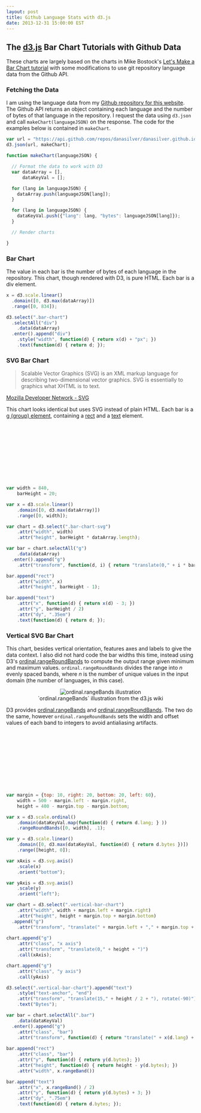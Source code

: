 ```yaml
---
layout: post
title: Github Language Stats with d3.js
date: 2013-12-31 15:00:00 EST
---
```

## The [d3.js](http://d3js.org/) Bar Chart Tutorials with Github Data

These charts are largely based on the charts in Mike Bostock's [Let's Make a Bar Chart tutorial](http://bost.ocks.org/mike/bar/) with some modifications to use git repository language data from the Github API.

<script src="http://d3js.org/d3.v3.min.js" charset="utf-8"></script>

### Fetching the Data
I am using the language data from my [Github repository for this website](https://github.com/danasilver/danasilver.github.io). The Github API returns an object containing each language and the number of bytes of that language in the repository. I request the data using `d3.json` and call `makeChart(languageJSON)` on the response.  The code for the examples below is contained in `makeChart`.

```js
var url = "https://api.github.com/repos/danasilver/danasilver.github.io/languages";
d3.json(url, makeChart);

function makeChart(languageJSON) {

  // Format the data to work with D3
  var dataArray = [],
      dataKeyVal = [];

  for (lang in languageJSON) {
    dataArray.push(languageJSON[lang]);
  }

  for (lang in languageJSON) {
    dataKeyVal.push({"lang": lang, "bytes": languageJSON[lang]});
  }

  // Render charts

}
```

### Bar Chart

The value in each bar is the number of bytes of each language in the repository.  This chart, though rendered with D3, is pure HTML.  Each bar is a div element.

<style>
  .bar-chart div {
    background-color: #0086b3;
    text-align: right;
    padding: 3px;
    margin: 1px !important;
    color: white;
    font-size: 10px;
  }
</style>
<div class="bar-chart"></div>

```js
x = d3.scale.linear()
  .domain([0, d3.max(dataArray)])
  .range([0, 834]);

d3.select(".bar-chart")
  .selectAll("div")
    .data(dataArray)
  .enter().append("div")
    .style("width", function(d) { return x(d) + "px"; })
    .text(function(d) { return d; });
```

### SVG Bar Chart

> Scalable Vector Graphics (SVG) is an XML markup language for describing two-dimensional vector graphics. SVG is essentially to graphics what XHTML is to text.

[Mozilla Developer Network - SVG](https://developer.mozilla.org/en-US/docs/Web/SVG)

This chart looks identical but uses SVG instead of plain HTML.  Each bar is a [g (group) element](https://developer.mozilla.org/en-US/docs/Web/SVG/Element/g), containing a [rect](https://developer.mozilla.org/en-US/docs/Web/SVG/Element/rect) and a [text](https://developer.mozilla.org/en-US/docs/Web/SVG/Element/text) element.

<style>
  .bar-chart-svg rect {
    fill: #0086b3;
  }

  .bar-chart-svg text {
    fill: white;
    font-size: 10px;
    text-anchor: end;
  }
</style>

<svg class="bar-chart-svg"></svg>

```js
var width = 840,
    barHeight = 20;

var x = d3.scale.linear()
    .domain([0, d3.max(dataArray)])
    .range([0, width]);

var chart = d3.select(".bar-chart-svg")
    .attr("width", width)
    .attr("height", barHeight * dataArray.length);

var bar = chart.selectAll("g")
    .data(dataArray)
  .enter().append("g")
    .attr("transform", function(d, i) { return "translate(0," + i * barHeight + ")"; });

bar.append("rect")
    .attr("width", x)
    .attr("height", barHeight - 1);

bar.append("text")
    .attr("x", function(d) { return x(d) - 3; })
    .attr("y", barHeight / 2)
    .attr("dy", ".35em")
    .text(function(d) { return d; });
```

### Vertical SVG Bar Chart

This chart, besides vertical orientation, features axes and labels to give the data context. I also did not hard code the bar widths this time, instead using D3's [ordinal.rangeRoundBands](https://github.com/mbostock/d3/wiki/Ordinal-Scales#wiki-ordinal_rangeRoundBands) to compute the output range given minimum and maximum values.  `ordinal.rangeRoundBands` divides the range into _n_ evenly spaced bands, where _n_ is the number of unique values in the input domain (the number of languages, in this case).

<center>
<figure>
    <img src='/static/assets/d3-github-language-stats/range-bands.png' alt='ordinal.rangeBands illustration' />
    <figcaption>`ordinal.rangeBands` illustration from the d3.js wiki</figcaption>
</figure>
</center>

D3 provides [ordinal.rangeBands](https://github.com/mbostock/d3/wiki/Ordinal-Scales#wiki-ordinal_rangeBands) and [ordinal.rangeRoundBands](https://github.com/mbostock/d3/wiki/Ordinal-Scales#wiki-ordinal_rangeRoundBands). The two do the same, however `ordinal.rangeRoundBands` sets the width and offset values of each band to integers to avoid antialiasing artifacts.

<style>
  .vertical-bar-chart rect {
    fill: #0086b3;
  }
  .vertical-bar-chart rect:hover {
    fill: brown;
  }
  .vertical-bar-chart text {
    font-size: 10px;
    text-anchor: middle;
  }
  .vertical-bar-chart .bar text {
    fill: #FFF;
  }
  .axis text {
    font-size: 10px;
  }
  .axis path,
  .axis line {
    fill: none;
    stroke: #000;
    shape-rendering: crispEdges;
  }
</style>
<svg class="vertical-bar-chart"></svg>

```js
var margin = {top: 10, right: 20, bottom: 20, left: 60},
    width = 500 - margin.left - margin.right,
    height = 400 - margin.top - margin.bottom;

var x = d3.scale.ordinal()
    .domain(dataKeyVal.map(function(d) { return d.lang; } ))
    .rangeRoundBands([0, width], .1);

var y = d3.scale.linear()
    .domain([0, d3.max(dataKeyVal, function(d) { return d.bytes })])
    .range([height, 0]);

var xAxis = d3.svg.axis()
    .scale(x)
    .orient("bottom");

var yAxis = d3.svg.axis()
    .scale(y)
    .orient("left");

var chart = d3.select(".vertical-bar-chart")
    .attr("width", width + margin.left + margin.right)
    .attr("height", height + margin.top + margin.bottom)
  .append("g")
    .attr("transform", "translate(" + margin.left + "," + margin.top + ")");
  
chart.append("g")
    .attr("class", "x axis")
    .attr("transform", "translate(0," + height + ")")
    .call(xAxis);

chart.append("g")
    .attr("class", "y axis")
    .call(yAxis)

d3.select(".vertical-bar-chart").append("text")
    .style("text-anchor", "end")
    .attr("transform", "translate(15," + height / 2 + "), rotate(-90)")
    .text("Bytes");

var bar = chart.selectAll(".bar")
    .data(dataKeyVal)
  .enter().append("g")
    .attr("class", "bar")
    .attr("transform", function(d) { return "translate(" + x(d.lang) + ",0)"; })
  
bar.append("rect")
    .attr("class", "bar")
    .attr("y", function(d) { return y(d.bytes); })
    .attr("height", function(d) { return height - y(d.bytes); })
    .attr("width", x.rangeBand())

bar.append("text")
    .attr("x", x.rangeBand() / 2)
    .attr("y", function(d) { return y(d.bytes) + 3; })
    .attr("dy", ".75em")
    .text(function(d) { return d.bytes; });
```

<script>
var url = "https://api.github.com/repos/danasilver/danasilver.github.io/languages";
d3.json(url, makeChart);

function makeChart(languageJSON) {
  var dataArray = [],
      dataKeyVal = [];

  for (lang in languageJSON) {
    dataArray.push(languageJSON[lang]);
  }

  for (lang in languageJSON) {
    dataKeyVal.push({"lang": lang, "bytes": languageJSON[lang]});
  }

  // Bar Chart

  x = d3.scale.linear()
    .domain([0, d3.max(dataArray)])
    .range([0, 834]);

  d3.select(".bar-chart")
    .selectAll("div")
      .data(dataArray)
    .enter().append("div")
      .style("width", function(d) { return x(d) + "px"; })
      .text(function(d) { return d; });

  // Bar Chart with SVG

  var width = 840,
      barHeight = 20;

  var x = d3.scale.linear()
      .domain([0, d3.max(dataArray)])
      .range([0, width]);

  var chart = d3.select(".bar-chart-svg")
      .attr("width", width)
      .attr("height", barHeight * dataArray.length);

  var bar = chart.selectAll("g")
      .data(dataArray)
    .enter().append("g")
      .attr("transform", function(d, i) { return "translate(0," + i * barHeight + ")"; });

  bar.append("rect")
      .attr("width", x)
      .attr("height", barHeight - 1);

  bar.append("text")
      .attr("x", function(d) { return x(d) - 3; })
      .attr("y", barHeight / 2)
      .attr("dy", ".35em")
      .text(function(d) { return d; });

  // Vertical Bar Chart

  var margin = {top: 10, right: 20, bottom: 20, left: 60},
      width = 500 - margin.left - margin.right,
      height = 400 - margin.top - margin.bottom;

  var x = d3.scale.ordinal()
      .domain(dataKeyVal.map(function(d) { return d.lang; } ))
      .rangeRoundBands([0, width], .1);

  var y = d3.scale.linear()
      .domain([0, d3.max(dataKeyVal, function(d) { return d.bytes })])
      .range([height, 0]);

  var xAxis = d3.svg.axis()
      .scale(x)
      .orient("bottom");

  var yAxis = d3.svg.axis()
      .scale(y)
      .orient("left");

  var chart = d3.select(".vertical-bar-chart")
      .attr("width", width + margin.left + margin.right)
      .attr("height", height + margin.top + margin.bottom)
    .append("g")
      .attr("transform", "translate(" + margin.left + "," + margin.top + ")");
    
  chart.append("g")
      .attr("class", "x axis")
      .attr("transform", "translate(0," + height + ")")
      .call(xAxis);

  chart.append("g")
      .attr("class", "y axis")
      .call(yAxis)

  d3.select(".vertical-bar-chart").append("text")
      .style("text-anchor", "end")
      .attr("transform", "translate(15," + height / 2 + "), rotate(-90)")
      .text("Bytes");

  var bar = chart.selectAll(".bar")
      .data(dataKeyVal)
    .enter().append("g")
      .attr("class", "bar")
      .attr("transform", function(d) { return "translate(" + x(d.lang) + ",0)"; })
    
  bar.append("rect")
      .attr("class", "bar")
      .attr("y", function(d) { return y(d.bytes); })
      .attr("height", function(d) { return height - y(d.bytes); })
      .attr("width", x.rangeBand())

  bar.append("text")
      .attr("x", x.rangeBand() / 2)
      .attr("y", function(d) { return y(d.bytes) + 3; })
      .attr("dy", ".75em")
      .text(function(d) { return d.bytes; });

}
</script>

